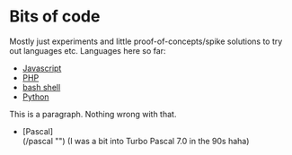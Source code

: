 Bits of code 
====

Mostly just experiments and little proof-of-concepts/spike solutions to try out languages etc.  Languages here so far:
* [Javascript](/js "")
* [PHP](/php "")
* [bash shell](/scr "")
* [Python](/python "")

This is a paragraph. Nothing wrong with that.

* [Pascal]  
(/pascal "") (I was a bit into Turbo Pascal 7.0 in the 90s haha)
